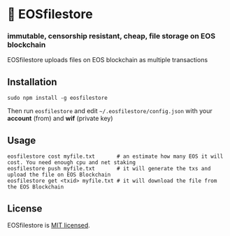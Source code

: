 # 📜 EOSfilestore

### immutable, censorship resistant, cheap, file storage on EOS blockchain

EOSfilestore uploads files on EOS blockchain as multiple transactions

## Installation

```
sudo npm install -g eosfilestore 
```

Then run `eosfilestore` and edit `~/.eosfilestore/config.json` with your **account** (from) and **wif** (private key)

## Usage

```
eosfilestore cost myfile.txt       # an estimate how many EOS it will cost. You need enough cpu and net staking
eosfilestore push myfile.txt       # it will generate the txs and upload the file on EOS Blockchain
eosfilestore get <txid> myfile.txt # it will download the file from the EOS Blockchain
```

## License

EOSfilestore is [MIT licensed](./LICENSE).
